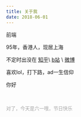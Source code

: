 ```yaml
---
title: 关于我
date: 2018-06-01
---
```


前端

95年，香港人，现居上海

不定时出没在 [知乎](https://www.zhihu.com/people/bi-bi-50-62/activities)\ [b站](https://space.bilibili.com/387791/#/) \ [微博](https://weibo.com/u/2806510710)

喜欢lol，打下路，ad一生信仰

你好

<br>

<font face="黑体" size="2px" color="#a6a6a6">对了，今天是六一哦，节日快乐</font>
